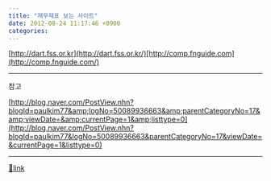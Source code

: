 ```yaml
---
title: "재무제표 보는 사이트"
date: 2012-08-24 11:17:46 +0900
categories: 
---
```

  

[http://dart.fss.or.kr](http://dart.fss.or.kr/)[http://comp.fnguide.com](http://comp.fnguide.com/)  
- - - - - -

참고

[http://blog.naver.com/PostView.nhn?blogId=paulkim77&amp;logNo=50089936663&amp;parentCategoryNo=17&amp;viewDate=&amp;currentPage=1&amp;listtype=0](http://blog.naver.com/PostView.nhn?blogId=paulkim77&logNo=50089936663&parentCategoryNo=17&viewDate=&currentPage=1&listtype=0)

  ***
[🔗link](http://www.mins01.com/mh/tech/read/794)